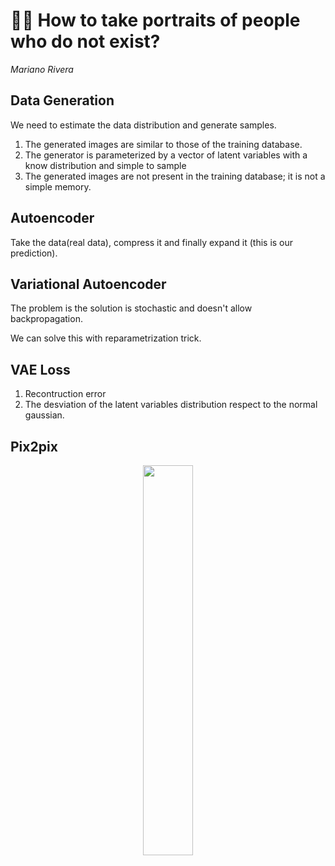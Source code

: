# 👩🏽 **How to take portraits of people who do not exist?**
_Mariano Rivera_

## **Data Generation**
We need to estimate the data distribution and generate samples.

1. The generated images are similar to those of the training database.
2. The generator is parameterized by a vector of latent variables with a know distribution and simple to sample
3. The generated images are not present in the training database; it is not a simple memory.


## **Autoencoder**

Take the data(real data), compress it and finally expand it (this is our prediction).


## **Variational Autoencoder**
The problem is the solution is stochastic and doesn't allow backpropagation.

We can solve this with reparametrization trick.


## **VAE Loss**

1. Recontruction error
2. The desviation of the latent variables distribution respect to the normal gaussian.


## **Pix2pix**
<p align="center">
        <img width="40%" src="https://raw.githubusercontent.com/saracarolina12/IA_School/master/MUFRAMEX/AI/imgs/pix2pix.jpg"> </img>
</p>